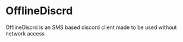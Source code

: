 # OfflineDiscrd
OfflineDiscrd is an SMS based discord client made to be used without network access
